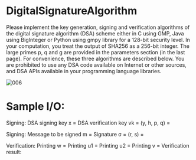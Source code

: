 # DigitalSignatureAlgorithm
Please implement the key generation, signing and verification algorithms of the digital signature algorithm (DSA) scheme either in C using GMP, Java using BigInteger or Python using gmpy library
for a 128-bit security level. In your computation, you treat the output of SHA256 as a 256-bit integer. The large primes p, q and g are provided in the parameters section (in the last page).
For convenience, these three algorithms are described below. You are prohibited to use any DSA code available on Internet or other sources, and DSA APIs available in your programming language libraries.

![006](https://github.com/srana0/DigitalSignatureAlgorithm/assets/93364397/c96990b8-ff6e-45e2-ba2f-7e9b1523167b)

# Sample I/O:
Signing:
DSA signing key x =
DSA verification key vk = (y, h, p, q) =

Signing:
Message to be signed m =
Signature σ = (r, s) =

Verification:
Printing w =
Printing u1 =
Printing u2 =
Printing v =
Verification result:
